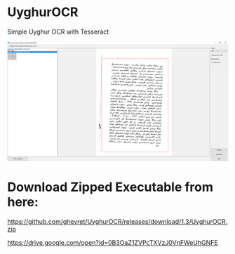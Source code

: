 # UyghurOCR
Simple Uyghur OCR with Tesseract

<p>
  <img src="./uocr.png"/>
</p>

# Download Zipped Executable from here:
https://github.com/gheyret/UyghurOCR/releases/download/1.3/UyghurOCR.zip

https://drive.google.com/open?id=0B3OaZ1ZVPcTXVzJ0VnFWeUhGNFE
